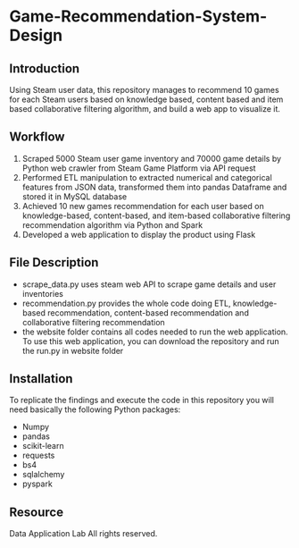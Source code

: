 # Game-Recommendation-System-Design

## Introduction
Using Steam user data, this repository manages to recommend 10 games for each Steam users based on knowledge based, content based and item based collaborative filtering algorithm, and build a web app to visualize it.

## Workflow
1. Scraped 5000 Steam user game inventory and 70000 game details by Python web crawler from Steam Game Platform via API request
2. Performed ETL manipulation to extracted numerical and categorical features from JSON data, transformed them into pandas Dataframe and stored it in MySQL database 
3. Achieved 10 new games recommendation for each user based on knowledge-based, content-based, and item-based collaborative filtering recommendation algorithm via Python and Spark
4. Developed a web application to display the product using Flask

## File Description
- scrape_data.py uses steam web API to scrape game details and user inventories
- recommendation.py provides the whole code doing ETL, knowledge-based recommendation, content-based recommendation and collaborative filtering recommendation
- the website folder contains all codes needed to run the web application. To use this web application, you can download the repository and run the run.py in website folder

## Installation
To replicate the findings and execute the code in this repository you will need basically the following Python packages:
- Numpy
- pandas
- scikit-learn
- requests
- bs4
- sqlalchemy
- pyspark

## Resource
Data Application Lab All rights reserved.
